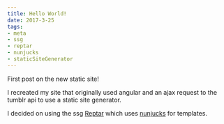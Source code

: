 ```yaml
---
title: Hello World!
date: 2017-3-25
tags:
- meta
- ssg
- reptar
- nunjucks
- staticSiteGenerator
---
```


First post on the new static site!

I recreated my site that originally used angular and an ajax request to the
tumblr api to use a static site generator.

I decided on using the ssg [Reptar](https://reptar.github.io) which uses [nunjucks](https://mozilla.github.io/nunjucks/) for templates.
